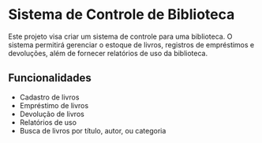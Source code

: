 # Sistema de Controle de Biblioteca

Este projeto visa criar um sistema de controle para uma biblioteca. O sistema permitirá gerenciar o estoque de livros, registros de empréstimos e devoluções, além de fornecer relatórios de uso da biblioteca.

## Funcionalidades

- Cadastro de livros
- Empréstimo de livros
- Devolução de livros
- Relatórios de uso
- Busca de livros por título, autor, ou categoria